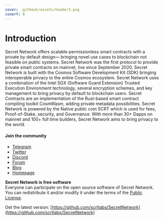 ```yaml
---
cover: .gitbook/assets/header3.png
coverY: 0
---
```


# Introduction

Secret Network offers scalable permissionless smart contracts with a private by default design— bringing novel use cases to blockchain not feasible on public systems. Secret Network was the first protocol to provide private smart contracts on mainnet, live since September 2020. Secret Network is built with the Cosmos Software Development Kit (SDK) bringing interoperable privacy to the entire Cosmos ecosystem. Secret Network uses a combination of the Intel SGX (Software Guard Extension) Trusted Execution Environment technology, several encryption schemes, and key management to bring privacy by default to blockchain users. Secret Contracts are an implementation of the Rust-based smart contract compiling toolkit CosmWasm, adding private metadata possibilities. Secret Network is powered by the Native public coin SCRT which is used for fees, Proof-of-Stake, security, and Governance. With more than 30+ Dapps on mainnet and 100+ full time builders, Secret Network aims to bring privacy to the world.&#x20;

#### Join the community

* [Telegram](https://t.me/SCRTCommunity)
* [Twitter](https://twitter.com/SecretNetwork)
* [Discord](https://chat.scrt.network/)
* [Forum](https://forum.scrt.network/)
* [Blog](https://blog.scrt.network/)
* [Homepage](https://scrt.network/)

**Secret Network is free software**\
Everyone can participate on the open source software of Secret Network. You can redistribute it and/or modify it under the terms of the [Public License](https://github.com/scrtlabs/SecretNetwork/blob/master/LICENSE).

Get the latest version: [https://github.com/scrtlabs/SecretNetwork](https://github.com/scrtlabs/SecretNetwork)
